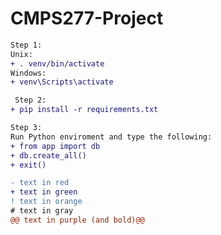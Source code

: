 # CMPS277-Project

```diff
Step 1:
Unix: 
+ . venv/bin/activate
Windows: 
+ venv\Scripts\activate
```

```diff
 Step 2: 
+ pip install -r requirements.txt
```

```diff
Step 3: 
Run Python enviroment and type the following:
+ from app import db
+ db.create_all()
+ exit()
```

```diff
- text in red
+ text in green
! text in orange
# text in gray
@@ text in purple (and bold)@@
```
